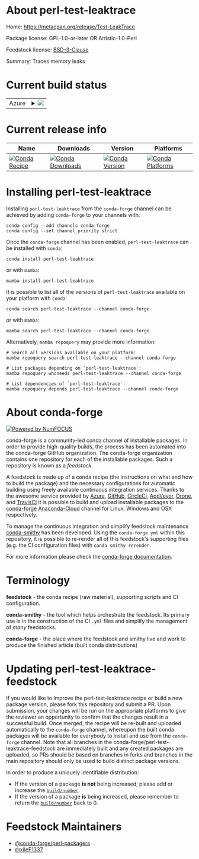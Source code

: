 About perl-test-leaktrace
=========================

Home: https://metacpan.org/release/Test-LeakTrace

Package license: GPL-1.0-or-later OR Artistic-1.0-Perl

Feedstock license: [BSD-3-Clause](https://github.com/conda-forge/perl-test-leaktrace-feedstock/blob/main/LICENSE.txt)

Summary: Traces memory leaks

Current build status
====================


<table>
    
  <tr>
    <td>Azure</td>
    <td>
      <details>
        <summary>
          <a href="https://dev.azure.com/conda-forge/feedstock-builds/_build/latest?definitionId=18076&branchName=main">
            <img src="https://dev.azure.com/conda-forge/feedstock-builds/_apis/build/status/perl-test-leaktrace-feedstock?branchName=main">
          </a>
        </summary>
        <table>
          <thead><tr><th>Variant</th><th>Status</th></tr></thead>
          <tbody><tr>
              <td>linux_64</td>
              <td>
                <a href="https://dev.azure.com/conda-forge/feedstock-builds/_build/latest?definitionId=18076&branchName=main">
                  <img src="https://dev.azure.com/conda-forge/feedstock-builds/_apis/build/status/perl-test-leaktrace-feedstock?branchName=main&jobName=linux&configuration=linux%20linux_64_" alt="variant">
                </a>
              </td>
            </tr><tr>
              <td>osx_64</td>
              <td>
                <a href="https://dev.azure.com/conda-forge/feedstock-builds/_build/latest?definitionId=18076&branchName=main">
                  <img src="https://dev.azure.com/conda-forge/feedstock-builds/_apis/build/status/perl-test-leaktrace-feedstock?branchName=main&jobName=osx&configuration=osx%20osx_64_" alt="variant">
                </a>
              </td>
            </tr>
          </tbody>
        </table>
      </details>
    </td>
  </tr>
</table>

Current release info
====================

| Name | Downloads | Version | Platforms |
| --- | --- | --- | --- |
| [![Conda Recipe](https://img.shields.io/badge/recipe-perl--test--leaktrace-green.svg)](https://anaconda.org/conda-forge/perl-test-leaktrace) | [![Conda Downloads](https://img.shields.io/conda/dn/conda-forge/perl-test-leaktrace.svg)](https://anaconda.org/conda-forge/perl-test-leaktrace) | [![Conda Version](https://img.shields.io/conda/vn/conda-forge/perl-test-leaktrace.svg)](https://anaconda.org/conda-forge/perl-test-leaktrace) | [![Conda Platforms](https://img.shields.io/conda/pn/conda-forge/perl-test-leaktrace.svg)](https://anaconda.org/conda-forge/perl-test-leaktrace) |

Installing perl-test-leaktrace
==============================

Installing `perl-test-leaktrace` from the `conda-forge` channel can be achieved by adding `conda-forge` to your channels with:

```
conda config --add channels conda-forge
conda config --set channel_priority strict
```

Once the `conda-forge` channel has been enabled, `perl-test-leaktrace` can be installed with `conda`:

```
conda install perl-test-leaktrace
```

or with `mamba`:

```
mamba install perl-test-leaktrace
```

It is possible to list all of the versions of `perl-test-leaktrace` available on your platform with `conda`:

```
conda search perl-test-leaktrace --channel conda-forge
```

or with `mamba`:

```
mamba search perl-test-leaktrace --channel conda-forge
```

Alternatively, `mamba repoquery` may provide more information:

```
# Search all versions available on your platform:
mamba repoquery search perl-test-leaktrace --channel conda-forge

# List packages depending on `perl-test-leaktrace`:
mamba repoquery whoneeds perl-test-leaktrace --channel conda-forge

# List dependencies of `perl-test-leaktrace`:
mamba repoquery depends perl-test-leaktrace --channel conda-forge
```


About conda-forge
=================

[![Powered by
NumFOCUS](https://img.shields.io/badge/powered%20by-NumFOCUS-orange.svg?style=flat&colorA=E1523D&colorB=007D8A)](https://numfocus.org)

conda-forge is a community-led conda channel of installable packages.
In order to provide high-quality builds, the process has been automated into the
conda-forge GitHub organization. The conda-forge organization contains one repository
for each of the installable packages. Such a repository is known as a *feedstock*.

A feedstock is made up of a conda recipe (the instructions on what and how to build
the package) and the necessary configurations for automatic building using freely
available continuous integration services. Thanks to the awesome service provided by
[Azure](https://azure.microsoft.com/en-us/services/devops/), [GitHub](https://github.com/),
[CircleCI](https://circleci.com/), [AppVeyor](https://www.appveyor.com/),
[Drone](https://cloud.drone.io/welcome), and [TravisCI](https://travis-ci.com/)
it is possible to build and upload installable packages to the
[conda-forge](https://anaconda.org/conda-forge) [Anaconda-Cloud](https://anaconda.org/)
channel for Linux, Windows and OSX respectively.

To manage the continuous integration and simplify feedstock maintenance
[conda-smithy](https://github.com/conda-forge/conda-smithy) has been developed.
Using the ``conda-forge.yml`` within this repository, it is possible to re-render all of
this feedstock's supporting files (e.g. the CI configuration files) with ``conda smithy rerender``.

For more information please check the [conda-forge documentation](https://conda-forge.org/docs/).

Terminology
===========

**feedstock** - the conda recipe (raw material), supporting scripts and CI configuration.

**conda-smithy** - the tool which helps orchestrate the feedstock.
                   Its primary use is in the construction of the CI ``.yml`` files
                   and simplify the management of *many* feedstocks.

**conda-forge** - the place where the feedstock and smithy live and work to
                  produce the finished article (built conda distributions)


Updating perl-test-leaktrace-feedstock
======================================

If you would like to improve the perl-test-leaktrace recipe or build a new
package version, please fork this repository and submit a PR. Upon submission,
your changes will be run on the appropriate platforms to give the reviewer an
opportunity to confirm that the changes result in a successful build. Once
merged, the recipe will be re-built and uploaded automatically to the
`conda-forge` channel, whereupon the built conda packages will be available for
everybody to install and use from the `conda-forge` channel.
Note that all branches in the conda-forge/perl-test-leaktrace-feedstock are
immediately built and any created packages are uploaded, so PRs should be based
on branches in forks and branches in the main repository should only be used to
build distinct package versions.

In order to produce a uniquely identifiable distribution:
 * If the version of a package **is not** being increased, please add or increase
   the [``build/number``](https://docs.conda.io/projects/conda-build/en/latest/resources/define-metadata.html#build-number-and-string).
 * If the version of a package **is** being increased, please remember to return
   the [``build/number``](https://docs.conda.io/projects/conda-build/en/latest/resources/define-metadata.html#build-number-and-string)
   back to 0.

Feedstock Maintainers
=====================

* [@conda-forge/perl-packagers](https://github.com/conda-forge/perl-packagers/)
* [@xileF1337](https://github.com/xileF1337/)

